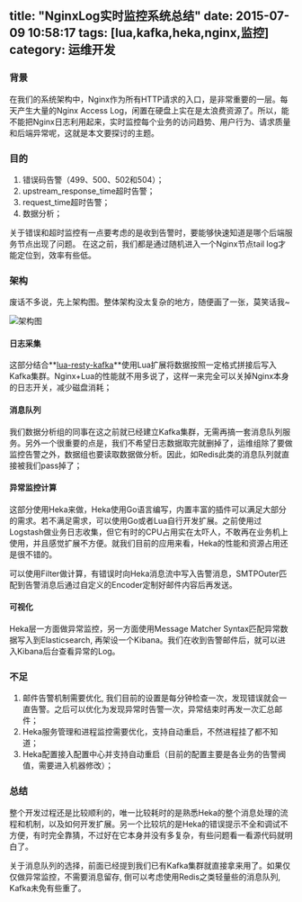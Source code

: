 title: "NginxLog实时监控系统总结"
date: 2015-07-09 10:58:17
tags: [lua,kafka,heka,nginx,监控]
category: 运维开发
---

### 背景
在我们的系统架构中，Nginx作为所有HTTP请求的入口，是非常重要的一层。每天产生大量的Nginx Access Log，闲置在硬盘上实在是太浪费资源了。所以，能不能把Nginx日志利用起来，实时监控每个业务的访问趋势、用户行为、请求质量和后端异常呢，这就是本文要探讨的主题。

### 目的

1. 错误码告警（499、500、502和504）；
2. upstream_response_time超时告警；
3. request_time超时告警；
4. 数据分析；


关于错误和超时监控有一点要考虑的是收到告警时，要能够快速知道是哪个后端服务节点出现了问题。
在这之前，我们都是通过随机进入一个Nginx节点tail log才能定位到，效率有些低。

### 架构
废话不多说，先上架构图。整体架构没太复杂的地方，随便画了一张，莫笑话我~ 

![架构图](http://7lrvxo.com1.z0.glb.clouddn.com/images/NginxLog监控架构图.png)

#### 日志采集
这部分结合**[lua-resty-kafka](https://github.com/doujiang24/lua-resty-kafka)**使用Lua扩展将数据按照一定格式拼接后写入Kafka集群。Nginx+Lua的性能就不用多说了，这样一来完全可以关掉Nginx本身的日志开关，减少磁盘消耗；

#### 消息队列
我们数据分析组的同事在这之前就已经建立Kafka集群，无需再搞一套消息队列服务。另外一个很重要的点是，我们不希望日志数据取完就删掉了，运维组除了要做监控告警之外，数据组也要读取数据做分析。因此，如Redis此类的消息队列就直接被我们pass掉了；

#### 异常监控计算
这部分使用Heka来做，Heka使用Go语言编写，内置丰富的插件可以满足大部分的需求。若不满足需求，可以使用Go或者Lua自行开发扩展。之前使用过Logstash做业务日志收集，但它有时的CPU占用实在太吓人，不敢再在业务机上使用，并且感觉扩展不方便。就我们目前的应用来看，Heka的性能和资源占用还是很不错的。

可以使用Filter做计算，有错误时向Heka消息流中写入告警消息，SMTPOuter匹配到告警消息后通过自定义的Encoder定制好邮件内容后再发送。

#### 可视化
Heka层一方面做异常监控，另一方面使用Message Matcher Syntax匹配异常数据写入到Elasticsearch, 再架设一个Kibana。我们在收到告警邮件后，就可以进入Kibana后台查看异常的Log。

### 不足
1. 邮件告警机制需要优化, 我们目前的设置是每分钟检查一次，发现错误就会一直告警。之后可以优化为发现异常时告警一次，异常结束时再发一次汇总邮件；
2. Heka服务管理和进程监控需要优化，支持自动重启，不然进程挂了都不知道；
3. Heka配置接入配置中心并支持自动重启（目前的配置主要是各业务的告警阀值，需要进入机器修改）；

### 总结
整个开发过程还是比较顺利的，唯一比较耗时的是熟悉Heka的整个消息处理的流程和机制，以及如何开发扩展。另一个比较坑的是Heka的错误提示不全和调试不方便，有时完全靠猜，不过好在它本身并没有多复杂，有些问题看一看源代码就明白了。

关于消息队列的选择，前面已经提到我们已有Kafka集群就直接拿来用了。如果仅仅做异常监控，不需要消息留存, 倒可以考虑使用Redis之类轻量些的消息队列, Kafka未免有些重了。

